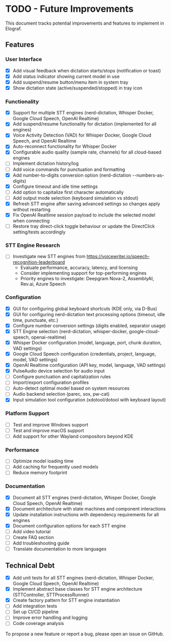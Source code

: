 # TODO - Future Improvements

This document tracks potential improvements and features to implement in Elograf.

## Features

### User Interface

- [x] Add visual feedback when dictation starts/stops (notification or toast)
- [x] Add status indicator showing current model in use
- [x] Add suspend/resume button/menu item in system tray
- [x] Show dictation state (active/suspended/stopped) in tray icon

### Functionality

- [x] Support for multiple STT engines (nerd-dictation, Whisper Docker, Google Cloud Speech, OpenAI Realtime)
- [x] Add suspend/resume functionality for dictation (implemented for all engines)
- [x] Voice Activity Detection (VAD) for Whisper Docker, Google Cloud Speech, and OpenAI Realtime
- [x] Auto-reconnect functionality for Whisper Docker
- [x] Configurable audio quality (sample rate, channels) for all cloud-based engines
- [ ] Implement dictation history/log
- [ ] Add voice commands for punctuation and formatting
- [x] Add number-to-digits conversion option (nerd-dictation --numbers-as-digits)
- [x] Configure timeout and idle time settings
- [ ] Add option to capitalize first character automatically
- [ ] Add output mode selection (keyboard simulation vs stdout)
- [x] Refresh STT engine after saving advanced settings so changes apply without restarting
- [x] Fix OpenAI Realtime session payload to include the selected model when connecting
- [ ] Restore tray direct-click toggle behaviour or update the DirectClick setting/tests accordingly

### STT Engine Research

- [ ] Investigate new STT engines from https://voicewriter.io/speech-recognition-leaderboard
  - Evaluate performance, accuracy, latency, and licensing
  - Consider implementing support for top-performing engines
  - Priority engines to investigate: Deepgram Nova-2, AssemblyAI, Rev.ai, Azure Speech

### Configuration

- [x] GUI for configuring global keyboard shortcuts (KDE only, via D-Bus)
- [x] GUI for configuring nerd-dictation text processing options (timeout, idle time, punctuate, etc.)
- [x] Configure number conversion settings (digits enabled, separator usage)
- [x] STT Engine selection (nerd-dictation, whisper-docker, google-cloud-speech, openai-realtime)
- [x] Whisper Docker configuration (model, language, port, chunk duration, VAD settings)
- [x] Google Cloud Speech configuration (credentials, project, language, model, VAD settings)
- [x] OpenAI Realtime configuration (API key, model, language, VAD settings)
- [x] PulseAudio device selection for audio input
- [ ] Configure punctuation and capitalization rules
- [ ] Import/export configuration profiles
- [ ] Auto-detect optimal model based on system resources
- [ ] Audio backend selection (parec, sox, pw-cat)
- [x] Input simulation tool configuration (xdotool/dotool with keyboard layout)

### Platform Support

- [ ] Test and improve Windows support
- [ ] Test and improve macOS support
- [ ] Add support for other Wayland compositors beyond KDE

### Performance

- [ ] Optimize model loading time
- [ ] Add caching for frequently used models
- [ ] Reduce memory footprint

### Documentation

- [x] Document all STT engines (nerd-dictation, Whisper Docker, Google Cloud Speech, OpenAI Realtime)
- [x] Document architecture with state machines and component interactions
- [x] Update installation instructions with dependency requirements for all engines
- [x] Document configuration options for each STT engine
- [ ] Add video tutorial
- [ ] Create FAQ section
- [ ] Add troubleshooting guide
- [ ] Translate documentation to more languages

## Technical Debt

- [x] Add unit tests for all STT engines (nerd-dictation, Whisper Docker, Google Cloud Speech, OpenAI Realtime)
- [x] Implement abstract base classes for STT engine architecture (STTController, STTProcessRunner)
- [x] Create factory pattern for STT engine instantiation
- [ ] Add integration tests
- [ ] Set up CI/CD pipeline
- [ ] Improve error handling and logging
- [ ] Code coverage analysis

To propose a new feature or report a bug, please open an issue on GitHub.
